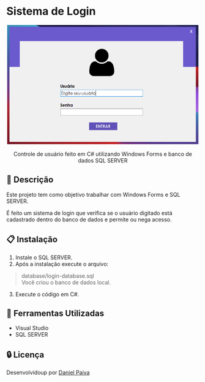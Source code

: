 # Sistema de Login

<p align="center">
  <a href="#">
    <img src="./screenshot/login.png" width="500" alt="Sistema de Login">
  </a>
</p>
<p align="center">
    Controle de usuário feito em C# utilizando Windows Forms e banco de dados SQL SERVER
</p>

## :scroll: Descrição

<p>Este projeto tem como objetivo trabalhar com Windows Forms e SQL SERVER.</p>
<p>É feito um sistema de login que verifica se o usuário digitado está cadastrado 
dentro do banco de dados e permite ou nega acesso.</p>

## :clipboard: Instalação

1. Instale o SQL SERVER.
2. Após a instalação execute o arquivo:
>database/login-database.sql <br>
Você criou o banco de dados local.
3. Execute o código em C#.

## :toolbox: Ferramentas Utilizadas

- Visual Studio
- SQL SERVER

## :lock: Licença

<p>Desenvolvidoup por <a href="https://www.linkedin.com/in/danhpaiva/" target="_blank">Daniel Paiva</a></p>
